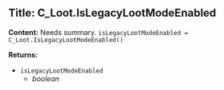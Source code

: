 ## Title: C_Loot.IsLegacyLootModeEnabled

**Content:**
Needs summary.
`isLegacyLootModeEnabled = C_Loot.IsLegacyLootModeEnabled()`

**Returns:**
- `isLegacyLootModeEnabled`
  - *boolean*